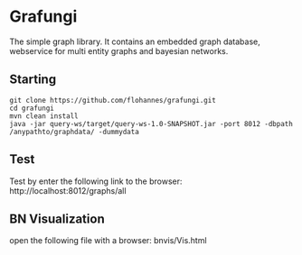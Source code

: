 # Grafungi

The simple graph library. It contains an embedded graph database, webservice for multi entity graphs and bayesian networks.

## Starting

```
git clone https://github.com/flohannes/grafungi.git
cd grafungi
mvn clean install
java -jar query-ws/target/query-ws-1.0-SNAPSHOT.jar -port 8012 -dbpath /anypathto/graphdata/ -dummydata
```

## Test
Test by enter the following link to the browser: http://localhost:8012/graphs/all

## BN Visualization
open the following file with a browser: bnvis/Vis.html
